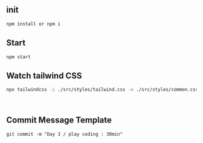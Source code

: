 ## init

```bash
npm install or npm i
```

## Start

```bash
npm start
```

## Watch tailwind CSS

```bash
npx tailwindcss -i ./src/styles/tailwind.css -o ./src/styles/common.css -w
```

<br />

## Commit Message Template

```git
git commit -m "Day 3 / play coding : 30min"
```
